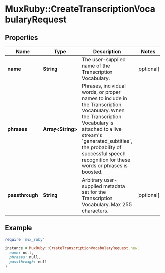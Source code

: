# MuxRuby::CreateTranscriptionVocabularyRequest

## Properties

| Name | Type | Description | Notes |
| ---- | ---- | ----------- | ----- |
| **name** | **String** | The user-supplied name of the Transcription Vocabulary. | [optional] |
| **phrases** | **Array&lt;String&gt;** | Phrases, individual words, or proper names to include in the Transcription Vocabulary. When the Transcription Vocabulary is attached to a live stream&#39;s &#x60;generated_subtitles&#x60;, the probability of successful speech recognition for these words or phrases is boosted. |  |
| **passthrough** | **String** | Arbitrary user-supplied metadata set for the Transcription Vocabulary. Max 255 characters. | [optional] |

## Example

```ruby
require 'mux_ruby'

instance = MuxRuby::CreateTranscriptionVocabularyRequest.new(
  name: null,
  phrases: null,
  passthrough: null
)
```

